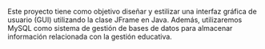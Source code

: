 Este proyecto tiene como objetivo diseñar y estilizar una interfaz gráfica de usuario (GUI) utilizando la clase JFrame en Java. Además, utilizaremos MySQL como sistema de gestión de bases de datos para almacenar información relacionada con la gestión educativa.
